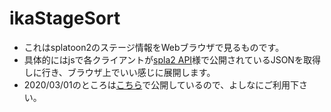 # ikaStageSort

- これはsplatoon2のステージ情報をWebブラウザで見るものです。
- 具体的にはjsで各クライアントが[spla2 API](https://spla2.yuu26.com/)様で公開されているJSONを取得しに行き、ブラウザ上でいい感じに展開します。
- 2020/03/01のところは[こちら](https://ika-stage.herokuapp.com/index.html)で公開しているので、よしなにご利用下さい。

